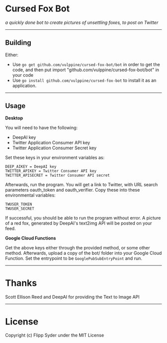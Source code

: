 # Cursed Fox Bot
*a quickly done bot to create pictures of unsettling foxes, to post on Twitter*

---

## Building

Either:
- Use `go get github.com/vulppine/cursed-fox-bot/bot` in order to get the code, and then put import "github.com/vulppine/cursed-fox-bot/bot" in your code
- Use `go install github.com/vulppine/cursed-fox-bot` to install it as an application.

---

## Usage

**Desktop**

You will need to have the following:
- DeepAI key
- Twitter Application Consumer API key
- Twitter Application Consumer Secret key

Set these keys in your environment variables as:
```
DEEP_AIKEY = DeepAI key
TWITTER_APIKEY = Twitter Consumer API key
TWITTER_APISECRET = Twitter Consumer API secret
```

Afterwards, run the program. You will get a link to Twitter, with URL search parameters oauth_token and oauth_verifier. Copy these into these environmental variables:

```
TWUSER_TOKEN
TWUSER_SECRET
```

If successful, you should be able to run the program without error.
A picture of a red fox, generated by DeepAI's text2img API will be posted on your feed.

**Google Cloud Functions**

Get the above keys either through the provided method, or some other method.
Afterwards, upload a copy of the bot/ folder into your Google Cloud Function.
Set the entrypoint to be `GooglePubSubEntryPoint` and run.

---

# Thanks

Scott Ellison Reed and DeepAI for providing the Text to Image API

---

# License

Copyright (c) Flipp Syder under the MIT License
